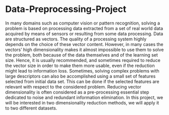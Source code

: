 # Data-Preprocessing-Project
In many domains such as computer vision or pattern recognition, solving a problem is based on processing data extracted from a set of real world data acquired by means of sensors or resulting from some data processing. Data are structured as vectors. The quality of a processing system highly depends on the choice of these vector content. However, in many cases the vectors’ high dimensionality makes it almost impossible to use them to solve the problem, both because of the data themselves and of the learning set size. Hence, it is usually recommended, and sometimes required to reduce the vector size in order to make them more usable, even if the reduction might lead to information loss. Sometimes, solving complex problems with large descriptors can also be accomplished using a small set of features selected from initial data set. This can be done if the selected features are relevant with respect to the considered problem. Reducing vector dimensionality is often considered as a pre-processing essential step dedicated to noise and redundant information elimination. In this project, we will be interested in two dimensionality reduction methods, we will apply it to two different datasets.
